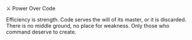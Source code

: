 ⚔️ Power Over Code

Efficiency is strength. Code serves the will of its master, or it is discarded. There is no middle ground, no place for weakness. Only those who command deserve to create.
